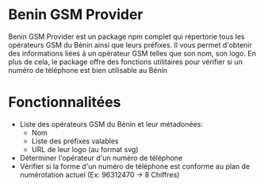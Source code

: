 # Benin GSM Provider
Benin GSM Provider est un package npm complet qui répertorie tous les opérateurs GSM du Bénin ainsi que leurs préfixes. Il vous permet d'obtenir des informations liées à un opérateur GSM telles que son nom, son logo. En plus de cela, le package offre des fonctions utilitaires pour vérifier si un numéro de téléphone est bien utilisable au Bénin


# Fonctionnalitées
- Liste des opérateurs GSM du Bénin et leur métadonées:
   * Nom
   * Liste des préfixes valables
   * URL de leur logo (au format svg)
- Déterminer l'opérateur d'un numéro de téléphone
- Vérifier si la forme d'un numéro de téléphone est conforme au plan de numérotation actuel (Ex: 96312470 -> 8 Chiffres)